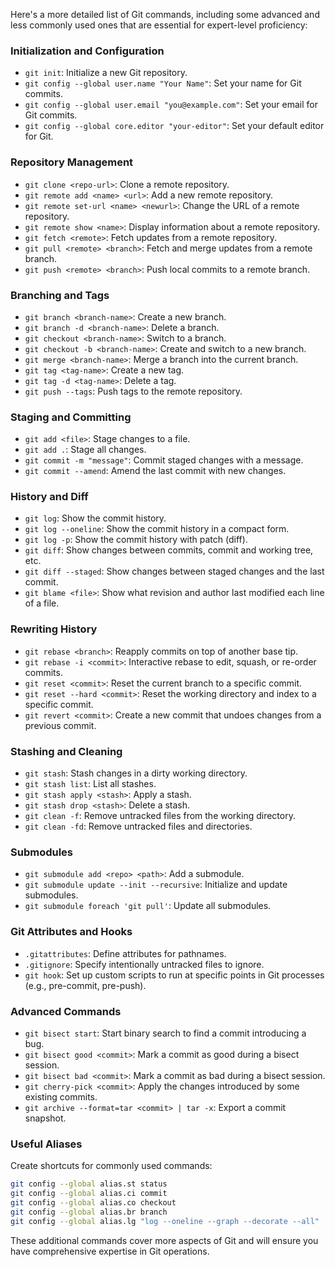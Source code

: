 Here's a more detailed list of Git commands, including some advanced and less commonly used ones that are essential for expert-level proficiency:

### Initialization and Configuration

- `git init`: Initialize a new Git repository.
- `git config --global user.name "Your Name"`: Set your name for Git commits.
- `git config --global user.email "you@example.com"`: Set your email for Git commits.
- `git config --global core.editor "your-editor"`: Set your default editor for Git.

### Repository Management

- `git clone <repo-url>`: Clone a remote repository.
- `git remote add <name> <url>`: Add a new remote repository.
- `git remote set-url <name> <newurl>`: Change the URL of a remote repository.
- `git remote show <name>`: Display information about a remote repository.
- `git fetch <remote>`: Fetch updates from a remote repository.
- `git pull <remote> <branch>`: Fetch and merge updates from a remote branch.
- `git push <remote> <branch>`: Push local commits to a remote branch.

### Branching and Tags

- `git branch <branch-name>`: Create a new branch.
- `git branch -d <branch-name>`: Delete a branch.
- `git checkout <branch-name>`: Switch to a branch.
- `git checkout -b <branch-name>`: Create and switch to a new branch.
- `git merge <branch-name>`: Merge a branch into the current branch.
- `git tag <tag-name>`: Create a new tag.
- `git tag -d <tag-name>`: Delete a tag.
- `git push --tags`: Push tags to the remote repository.

### Staging and Committing

- `git add <file>`: Stage changes to a file.
- `git add .`: Stage all changes.
- `git commit -m "message"`: Commit staged changes with a message.
- `git commit --amend`: Amend the last commit with new changes.

### History and Diff

- `git log`: Show the commit history.
- `git log --oneline`: Show the commit history in a compact form.
- `git log -p`: Show the commit history with patch (diff).
- `git diff`: Show changes between commits, commit and working tree, etc.
- `git diff --staged`: Show changes between staged changes and the last commit.
- `git blame <file>`: Show what revision and author last modified each line of a file.

### Rewriting History

- `git rebase <branch>`: Reapply commits on top of another base tip.
- `git rebase -i <commit>`: Interactive rebase to edit, squash, or re-order commits.
- `git reset <commit>`: Reset the current branch to a specific commit.
- `git reset --hard <commit>`: Reset the working directory and index to a specific commit.
- `git revert <commit>`: Create a new commit that undoes changes from a previous commit.

### Stashing and Cleaning

- `git stash`: Stash changes in a dirty working directory.
- `git stash list`: List all stashes.
- `git stash apply <stash>`: Apply a stash.
- `git stash drop <stash>`: Delete a stash.
- `git clean -f`: Remove untracked files from the working directory.
- `git clean -fd`: Remove untracked files and directories.

### Submodules

- `git submodule add <repo> <path>`: Add a submodule.
- `git submodule update --init --recursive`: Initialize and update submodules.
- `git submodule foreach 'git pull'`: Update all submodules.

### Git Attributes and Hooks

- `.gitattributes`: Define attributes for pathnames.
- `.gitignore`: Specify intentionally untracked files to ignore.
- `git hook`: Set up custom scripts to run at specific points in Git processes (e.g., pre-commit, pre-push).

### Advanced Commands

- `git bisect start`: Start binary search to find a commit introducing a bug.
- `git bisect good <commit>`: Mark a commit as good during a bisect session.
- `git bisect bad <commit>`: Mark a commit as bad during a bisect session.
- `git cherry-pick <commit>`: Apply the changes introduced by some existing commits.
- `git archive --format=tar <commit> | tar -x`: Export a commit snapshot.

### Useful Aliases

Create shortcuts for commonly used commands:

```bash
git config --global alias.st status
git config --global alias.ci commit
git config --global alias.co checkout
git config --global alias.br branch
git config --global alias.lg "log --oneline --graph --decorate --all"
```

These additional commands cover more aspects of Git and will ensure you have comprehensive expertise in Git operations.
